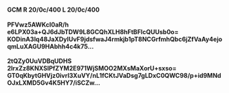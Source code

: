 #### GCM R 20/0c/400 L 20/0c/400
**PFVwz5AWKcI0aR/h**<br/>**e6LPX03a+QJ6dJbTDW9L8GCQhXLH8hFtBFlcQUUsb0o=**<br/>**KODinA3Iq48JaXDyIUvF9jdsfwaJ4rmkjb1pT8NCGrfmhQbc6jZfVaAy4ejoqmLuXAGU9HAbhh4c4k75...**<br/><br/>
**2tQZy0UuVDBqUDHS**<br/>**2lrxZz8KNXSlPfZYM2E971WjSMOO2MXsMaXorU+sxso=**<br/>**GT0qKbytGHVjz0ivrI3XuVY/nL1fCKtJVaDsg7gLDxC0QWC98/p+id9MNdOJxLXMD5Gv4K5HY7/iSCZw...**